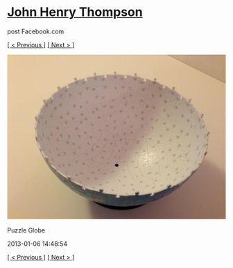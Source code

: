 # [John Henry Thompson](../README.md)
post Facebook.com

[[ < Previous ]](2013-01-06-1.md) [[ Next > ]](2013-01-06-3.md)

[![](../media/2013-01-06/Puzzle-Globe-1.jpg)](../README.md)

Puzzle Globe

2013-01-06 14:48:54

[[ < Previous ]](2013-01-06-1.md) [[ Next > ]](2013-01-06-3.md)
